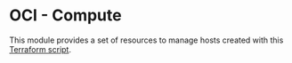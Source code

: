 # OCI - Compute

This module provides a set of resources to manage hosts created with this [Terraform script](../../../terraform/oci/compute/).
